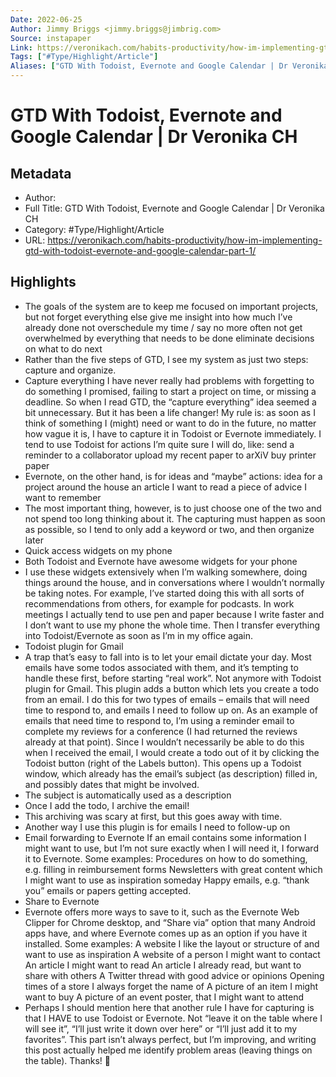 ```yaml
---
Date: 2022-06-25
Author: Jimmy Briggs <jimmy.briggs@jimbrig.com>
Source: instapaper
Link: https://veronikach.com/habits-productivity/how-im-implementing-gtd-with-todoist-evernote-and-google-calendar-part-1/
Tags: ["#Type/Highlight/Article"]
Aliases: ["GTD With Todoist, Evernote and Google Calendar | Dr Veronika CH", "GTD With Todoist, Evernote and Google Calendar | Dr Veronika CH"]
---
```

# GTD With Todoist, Evernote and Google Calendar | Dr Veronika CH

## Metadata
- Author: 
- Full Title: GTD With Todoist, Evernote and Google Calendar | Dr Veronika CH
- Category: #Type/Highlight/Article
- URL: https://veronikach.com/habits-productivity/how-im-implementing-gtd-with-todoist-evernote-and-google-calendar-part-1/

## Highlights
- The goals of the system are to
  keep me focused on important projects, but not forget everything else
  give me insight into how much I’ve already done
  not overschedule my time / say no more often
  not get overwhelmed by everything that needs to be done
  eliminate decisions on what to do next
- Rather than the five steps of GTD, I see my system as just two steps: capture and organize.
- Capture everything
  I have never really had problems with forgetting to do something I promised, failing to start a project on time, or missing a deadline. So when I read GTD, the “capture everything” idea seemed a bit unnecessary. But it has been a life changer!
  My rule is: as soon as I think of something I (might) need or want to do in the future, no matter how vague it is, I have to capture it in Todoist or Evernote immediately. I tend to use Todoist for actions I’m quite sure I will do, like:
  send a reminder to a collaborator
  upload my recent paper to arXiV
  buy printer paper
- Evernote, on the other hand, is for ideas and “maybe” actions:
  idea for a project around the house
  an article I want to read
  a piece of advice I want to remember
- The most important thing, however, is to just choose one of the two and not spend too long thinking about it. The capturing must happen as soon as possible, so I tend to only add a keyword or two, and then organize later
- Quick access widgets on my phone
- Both Todoist and Evernote have awesome widgets for your phone
- I use these widgets extensively when I’m walking somewhere, doing things around the house, and in conversations where I wouldn’t normally be taking notes. For example, I’ve started doing this with all sorts of recommendations from others, for example for podcasts. In work meetings I actually tend to use pen and paper because I write faster and I don’t want to use my phone the whole time. Then I transfer everything into Todoist/Evernote as soon as I’m in my office again.
- Todoist plugin for Gmail
- A trap that’s easy to fall into is to let your email dictate your day. Most emails have some todos associated with them, and it’s tempting to handle these first, before starting “real work”. Not anymore with Todoist plugin for Gmail. This plugin adds a button which lets you create a todo from an email. I do this for two types of emails – emails that will need time to respond to, and emails I need to follow up on.
  As an example of emails that need time to respond to, I’m using a reminder email to complete my reviews for a conference (I had returned the reviews already at that point). Since I wouldn’t necessarily be able to do this when I received the email, I would create a todo out of it by clicking the Todoist button (right of the Labels button).
  This opens up a Todoist window, which already has the email’s subject (as description) filled in, and possibly dates that might be involved.
- The subject is automatically used as a description
- Once I add the todo, I archive the email!
- This archiving was scary at first, but this goes away with time.
- Another way I use this plugin is for emails I need to follow-up on
- Email forwarding to Evernote
  If an email contains some information I might want to use, but I’m not sure exactly when I will need it, I forward it to Evernote. Some examples:
  Procedures on how to do something, e.g. filling in reimbursement forms
  Newsletters with great content which I might want to use as inspiration someday
  Happy emails, e.g. “thank you” emails or papers getting accepted.
- Share to Evernote
- Evernote offers more ways to save to it, such as the Evernote Web Clipper for Chrome desktop, and “Share via” option that many Android apps have, and where Evernote comes up as an option if you have it installed. Some examples:
  A website I like the layout or structure of and want to use as inspiration
  A website of a person I might want to contact
  An article I might want to read
  An article I already read, but want to share with others
  A Twitter thread with good advice or opinions
  Opening times of a store I always forget the name of
  A picture of an item I might want to buy
  A picture of an event poster, that I might want to attend
- Perhaps I should mention here that another rule I have for capturing is that I HAVE to use Todoist or Evernote. Not “leave it on the table where I will see it”, “I’ll just write it down over here” or “I’ll just add it to my favorites”. This part isn’t always perfect, but I’m improving, and writing this post actually helped me identify problem areas (leaving things on the table). Thanks! 🙂
